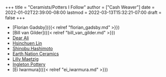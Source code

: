 +++
title = "Ceramists/Potters I Follow"
author = ["Cash Weaver"]
date = 2022-01-02T22:39:00-08:00
lastmod = 2022-03-13T15:32:21-07:00
draft = false
+++

-   [Florian Gadsby]({{< relref "florian_gadsby.md" >}})
-   [Bill van Gilder]({{< relref "bill_van_gilder.md" >}})
-   [Dear Ali](https://www.youtube.com/c/dearAli)
-   [Hsinchuen Lin](https://www.youtube.com/c/hsinchuen)
-   [Shinobu Hashimoto](https://www.youtube.com/c/ShinobuHashimoto)
-   [Earth Nation Ceramics](https://www.youtube.com/channel/UCSirazTEcuYahrfjOH05BmQ)
-   [Lilly Maetzig](https://youtube.com/c/MaeCeramics)
-   [Ingleton Pottery](https://www.youtube.com/c/IngletonPottery)
-   [Ei Iwarmura]({{< relref "ei_iwarmura.md" >}})
